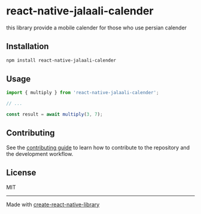 # react-native-jalaali-calender

this library provide a mobile calender for those who use persian calender

## Installation

```sh
npm install react-native-jalaali-calender
```

## Usage

```js
import { multiply } from 'react-native-jalaali-calender';

// ...

const result = await multiply(3, 7);
```

## Contributing

See the [contributing guide](CONTRIBUTING.md) to learn how to contribute to the repository and the development workflow.

## License

MIT

---

Made with [create-react-native-library](https://github.com/callstack/react-native-builder-bob)
